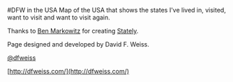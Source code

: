#DFW in the USA
Map of the USA that shows the states I've lived in, visited, want to visit and want to visit again.

Thanks to [Ben Markowitz](http://www.benmarkowitz.com/) for creating [Stately](http://intridea.github.com/stately/).

Page designed and developed by David F. Weiss.

[@dfweiss](http://twitter.com/dfweiss)

[http://dfweiss.com/](http://dfweiss.com/)
